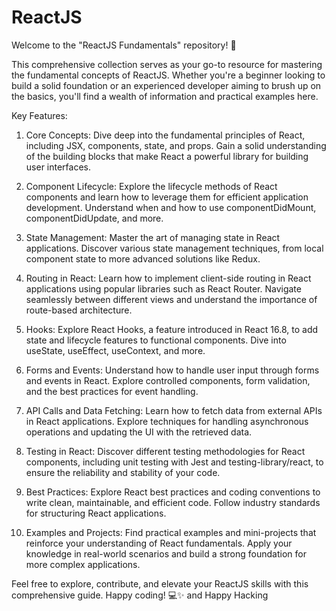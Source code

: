 # ReactJS
Welcome to the "ReactJS Fundamentals" repository! 🚀

This comprehensive collection serves as your go-to resource for mastering the fundamental concepts of ReactJS. Whether you're a beginner looking to build a solid foundation or an experienced developer aiming to brush up on the basics, you'll find a wealth of information and practical examples here.

Key Features:

1. Core Concepts: Dive deep into the fundamental principles of React, including JSX, components, state, and props. Gain a solid understanding of the building blocks that make React a powerful library for building user interfaces.

2. Component Lifecycle: Explore the lifecycle methods of React components and learn how to leverage them for efficient application development. Understand when and how to use componentDidMount, componentDidUpdate, and more.

3. State Management: Master the art of managing state in React applications. Discover various state management techniques, from local component state to more advanced solutions like Redux.

4. Routing in React: Learn how to implement client-side routing in React applications using popular libraries such as React Router. Navigate seamlessly between different views and understand the importance of route-based architecture.

5. Hooks: Explore React Hooks, a feature introduced in React 16.8, to add state and lifecycle features to functional components. Dive into useState, useEffect, useContext, and more.

6. Forms and Events: Understand how to handle user input through forms and events in React. Explore controlled components, form validation, and the best practices for event handling.

7. API Calls and Data Fetching: Learn how to fetch data from external APIs in React applications. Explore techniques for handling asynchronous operations and updating the UI with the retrieved data.

8. Testing in React: Discover different testing methodologies for React components, including unit testing with Jest and testing-library/react, to ensure the reliability and stability of your code.

9. Best Practices: Explore React best practices and coding conventions to write clean, maintainable, and efficient code. Follow industry standards for structuring React applications.

10. Examples and Projects: Find practical examples and mini-projects that reinforce your understanding of React fundamentals. Apply your knowledge in real-world scenarios and build a strong foundation for more complex applications.

Feel free to explore, contribute, and elevate your ReactJS skills with this comprehensive guide. Happy coding! 💻✨ and Happy Hacking
